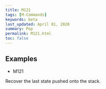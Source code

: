 ```yaml
---
title: M121
tags: [M-Commands] 
keywords: beta 
last_updated: April 01, 2020 
summary: Pop 
permalink: M121.html
toc: false 
---
```



## Examples

* M121

Recover the last state pushed onto the stack.

